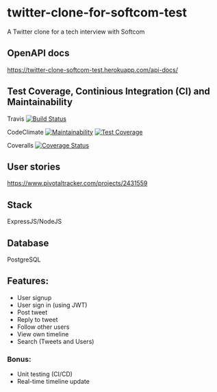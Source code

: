 # twitter-clone-for-softcom-test
A Twitter clone for a tech interview with Softcom

## OpenAPI docs
https://twitter-clone-softcom-test.herokuapp.com/api-docs/

## Test Coverage, Continious Integration (CI) and Maintainability
Travis [![Build Status](https://travis-ci.com/okezieobi/twitter-clone-for-softcom-test.svg?branch=develop)](https://travis-ci.com/okezieobi/twitter-clone-for-softcom-test)

CodeClimate [![Maintainability](https://api.codeclimate.com/v1/badges/c080a9ec44ba48405e44/maintainability)](https://codeclimate.com/github/okezieobi/twitter-clone-for-softcom-test/maintainability)
[![Test Coverage](https://api.codeclimate.com/v1/badges/c080a9ec44ba48405e44/test_coverage)](https://codeclimate.com/github/okezieobi/twitter-clone-for-softcom-test/test_coverage)

Coveralls [![Coverage Status](https://coveralls.io/repos/github/okezieobi/twitter-clone-for-softcom-test/badge.svg?branch=develop)](https://coveralls.io/github/okezieobi/twitter-clone-for-softcom-test?branch=develop)

## User stories
https://www.pivotaltracker.com/projects/2431559

## Stack
ExpressJS/NodeJS

## Database
PostgreSQL

## Features:
- User signup
- User sign in (using JWT)
- Post tweet
- Reply to tweet
- Follow other users
- View own timeline
- Search (Tweets and Users)

### Bonus:
- Unit testing (CI/CD)
- Real-time timeline update
